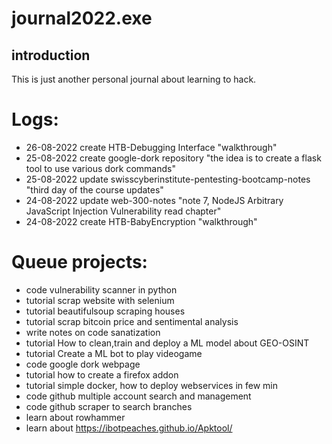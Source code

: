 # journal2022.exe

## introduction
This is just another personal journal about learning to hack. 

# Logs:
- 26-08-2022 create HTB-Debugging Interface "walkthrough"
- 25-08-2022 create google-dork repository "the idea is to create a flask tool to use various dork commands"
- 25-08-2022 update swisscyberinstitute-pentesting-bootcamp-notes "third day of the course updates"
- 24-08-2022 update web-300-notes "note 7, NodeJS Arbitrary JavaScript Injection Vulnerability read chapter"
- 24-08-2022 create HTB-BabyEncryption "walkthrough"

# Queue projects:
- code vulnerability scanner in python
- tutorial scrap website with selenium
- tutorial beautifulsoup scraping houses
- tutorial scrap bitcoin price and sentimental analysis
- write notes on code sanatization
- tutorial How to clean,train and deploy a ML model about GEO-OSINT
- tutorial Create a ML bot to play videogame
- code google dork webpage
- tutorial how to create a firefox addon
- tutorial simple docker, how to deploy webservices in few min
- code github multiple account search and management
- code github scraper to search branches
- learn about rowhammer
- learn about https://ibotpeaches.github.io/Apktool/
